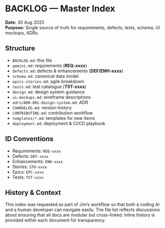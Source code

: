 
# BACKLOG — Master Index

**Date:** 30 Aug 2025  
**Purpose:** Single source of truth for requirements, defects, tests, schema, UI mockups, ADRs.

## Structure
- `BACKLOG.md`: this file
- `gemini.md`: requirements (**REQ-xxxx**)
- `defects.md`: defects & enhancements (**DEF/ENH-xxxx**)
- `schema.md`: canonical data model
- `epics-stories.md`: agile breakdown
- `tests.md`: test catalogue (**TST-xxxx**)
- `design.md`: design system guidance
- `ui-mockups.md`: wireframe descriptions
- `adrs/ADR-001-design-system.md`: ADR
- `CHANGELOG.md`: version history
- `CONTRIBUTING.md`: contribution workflow
- `templates/*.md`: templates for new items
- `deployment.md`: deployment & CI/CD playbook

## ID Conventions
- Requirements: `REQ-xxxx`
- Defects: `DEF-xxxx`
- Enhancements: `ENH-xxxx`
- Stories: `STO-xxxx`
- Epics: `EPC-xxxx`
- Tests: `TST-xxxx`

## History & Context
This index was requested as part of Jim’s workflow so that both a coding AI and a human developer can navigate easily. The file list reflects discussions about ensuring that all docs are modular but cross-linked. Inline history is provided within each document for transparency.
